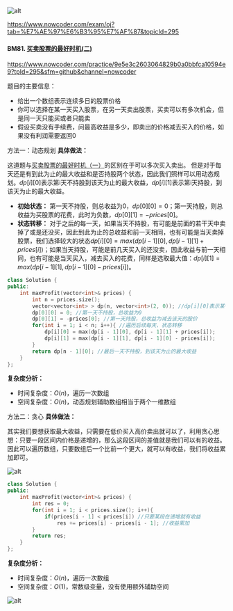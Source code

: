 ![alt](https://uploadfiles.nowcoder.com/bm/top101-head.jpg)

https://www.nowcoder.com/exam/oj?tab=%E7%AE%97%E6%B3%95%E7%AF%87&topicId=295



#### BM81. [买卖股票的最好时机(二)](https://www.nowcoder.com/practice/9e5e3c2603064829b0a0bbfca10594e9?tpId=295&sfm=github&channel=nowcoder)


https://www.nowcoder.com/practice/9e5e3c2603064829b0a0bbfca10594e9?tpId=295&sfm=github&channel=nowcoder


题目的主要信息：

- 给出一个数组表示连续多日的股票价格
- 你可以选择在某一天买入股票，在另一天卖出股票，买卖可以有多次机会，但是同一天只能买或者只能卖
- 假设买卖没有手续费，问最高收益是多少，即卖出的价格减去买入的价格，如果没有利润需要返回0

方法一：动态规划
**具体做法：**

这道题与[买卖股票的最好时机（一）](https://blog.nowcoder.net/n/5fd858eb8ff343389f11629cd6017fa7)的区别在于可以多次买入卖出。
但是对于每天还是有到此为止的最大收益和是否持股两个状态，因此我们照样可以用动态规划。$dp[i][0]$表示第i天不持股到该天为止的最大收益，$dp[i][1]$表示第i天持股，到该天为止的最大收益。

- **初始状态：** 第一天不持股，则总收益为0，$dp[0][0]=0$；第一天持股，则总收益为买股票的花费，此时为负数，$dp[0][1] = -prices[0]$。
- **状态转移：** 对于之后的每一天，如果当天不持股，有可能是前面的若干天中卖掉了或是还没买，因此到此为止的总收益和前一天相同，也有可能是当天卖掉股票，我们选择较大的状态$dp[i][0] = max(dp[i - 1][0], dp[i - 1][1] + prices[i])$；如果当天持股，可能是前几天买入的还没卖，因此收益与前一天相同，也有可能是当天买入，减去买入的花费，同样是选取最大值：$dp[i][1] = max(dp[i - 1][1], dp[i - 1][0] - prices[i])$。

```cpp
class Solution {
public:
    int maxProfit(vector<int>& prices) {
        int n = prices.size();
        vector<vector<int> > dp(n, vector<int>(2, 0)); //dp[i][0]表示某一天不持股到该天为止的最大收益，dp[i][1]表示某天持股，到该天为止的最大收益
        dp[0][0] = 0; //第一天不持股，总收益为0
        dp[0][1] = -prices[0]; //第一天持股，总收益为减去该天的股价
        for(int i = 1; i < n; i++){ //遍历后续每天，状态转移
            dp[i][0] = max(dp[i - 1][0], dp[i - 1][1] + prices[i]);
            dp[i][1] = max(dp[i - 1][1], dp[i - 1][0] - prices[i]);
        }
        return dp[n - 1][0]; //最后一天不持股，到该天为止的最大收益
    }
};
```

**复杂度分析：**
- 时间复杂度：$O(n)$，遍历一次数组
- 空间复杂度：$O(n)$，动态规划辅助数组相当于两个一维数组


方法二：贪心
**具体做法：**

其实我们要想获取最大收益，只需要在低价买入高价卖出就可以了，利用贪心思想：只要一段区间内价格是递增的，那么这段区间的差值就是我们可以有的收益。因此可以遍历数组，只要数组后一个比前一个更大，就可以有收益，我们将收益累加即可。

![alt](https://uploadfiles.nowcoder.com/images/20220219/397721558_1645259729305/5DD0E1F211FF54BE02A4C72B07C8D44E)

```cpp
class Solution {
public:
    int maxProfit(vector<int>& prices) {
        int res = 0;
        for(int i = 1; i < prices.size(); i++){
            if(prices[i - 1] < prices[i]) //只要某段在递增就有收益
                res += prices[i] - prices[i - 1]; //收益累加
        }
        return res;
    }
};
```

**复杂度分析：**
- 时间复杂度：$O(n)$，遍历一次数组
- 空间复杂度：$O(1)$，常数级变量，没有使用额外辅助空间


![alt](https://uploadfiles.nowcoder.com/bm/top101-tail.jpg)